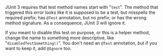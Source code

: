 JUnit 3 requires that test method names start with "`test`". The method that
triggered this error looks like it is supposed to be a test, but misspells the
required prefix; has `@Test` annotation, but no prefix; or has the wrong method
signature. As a consequence, JUnit 3 will ignore it.

If you meant to disable this test on purpose, or this is a helper method, change
the name to something more descriptive, like "`disabledTestSomething()`". You
don't need an `@Test` annotation, but if you want to keep it, add `@Ignore` too.
